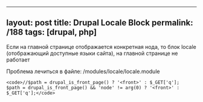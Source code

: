 ---
layout: post
title: Drupal Locale Block
permalink: /188
tags: [drupal, php]
----

Если на главной странице отображается конкретная нода, то блок locale
(отображающий доступные языки сайта), на главной странице не работает


Проблема лечиться в файле: /modules/locale/locale.module

    
    <code>//$path = drupal_is_front_page() ? '<front>' : $_GET['q'];
    $path = drupal_is_front_page() && 'node' != arg(0) ? '<front>' : $_GET['q'];</code>

